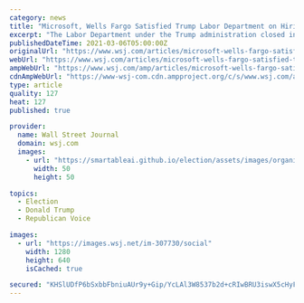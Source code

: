 ```yaml
---
category: news
title: "Microsoft, Wells Fargo Satisfied Trump Labor Department on Hiring More Black Employees"
excerpt: "The Labor Department under the Trump administration closed inquiries last year after the two companies responded to questions about their plans to hire more Black staff."
publishedDateTime: 2021-03-06T05:00:00Z
originalUrl: "https://www.wsj.com/articles/microsoft-wells-fargo-satisfied-trump-labor-department-on-hiring-more-black-employees-11615035602"
webUrl: "https://www.wsj.com/articles/microsoft-wells-fargo-satisfied-trump-labor-department-on-hiring-more-black-employees-11615035602"
ampWebUrl: "https://www.wsj.com/amp/articles/microsoft-wells-fargo-satisfied-trump-labor-department-on-hiring-more-black-employees-11615035602"
cdnAmpWebUrl: "https://www-wsj-com.cdn.ampproject.org/c/s/www.wsj.com/amp/articles/microsoft-wells-fargo-satisfied-trump-labor-department-on-hiring-more-black-employees-11615035602"
type: article
quality: 127
heat: 127
published: true

provider:
  name: Wall Street Journal
  domain: wsj.com
  images:
    - url: "https://smartableai.github.io/election/assets/images/organizations/wsj.com-50x50.jpg"
      width: 50
      height: 50

topics:
  - Election
  - Donald Trump
  - Republican Voice

images:
  - url: "https://images.wsj.net/im-307730/social"
    width: 1280
    height: 640
    isCached: true

secured: "KHSlUDfP6bSxbbFbniuAUr9y+Gip/YcLAl3W8537b2d+cRIwBRU3iswX5cHyFgH2Fl/fvJ3lshneOqimviFjVve8BQ+faFSV87z+L6TzFrY9jjCZXQgiCLWAeVWhl/6cVrFKq9ZE0r5Cif1aMBVlC/5jnNiXmXl5bwzl1edLH+9jbcSjGE1lijsVIMT3vhC2yFMAx0qSq8y2EYUEiB+Q3RSvDh5C2YzJweOFf3bHvNAHHkZh4KP8hPLzvWMygYcOMAuDZMDTgJmltwWV4ZNIYiJKicNxjDcJ/7rWip8Yb9PatJ5oqO2E1PLXDgQyCjTy6cszhWe8Uc4cmSObnUn20AjfsqlvQ8iCjyEoAaLlt/k=;VvuaBOKtiHqiiPdFdDAdWA=="
---
```


